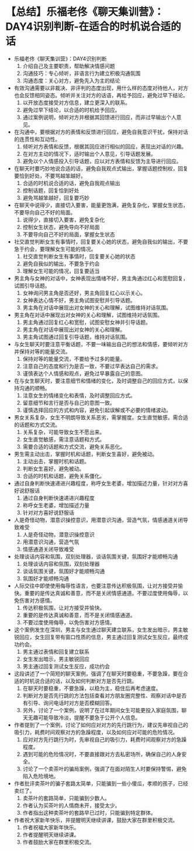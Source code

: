 # 【总结】乐福老佟《聊天集训营》：DAY4识别判断-在适合的时机说合适的话

-   乐福老佟《聊天集训营》：DAY4识别判断
    1.  介绍自己及主要职责，帮助解决情感问题
    2.  沟通技巧：专心倾听，非语言行为建立积极沟通氛围
    3.  沟通态度：关心对方，避免先入为主的结论
-   有效沟通需要以非裁决、非评判的态度出现，用什么样的态度对待他人，对方也会反馈相同姿态。倾听并关注对方的话语，再给予回应，避免过早下结论。
    1.  以开放态度接受对方信息，建立更深入的联系。
    2.  避免过早下结论，以合适的时机给予回应。
    3.  通过案例说明，倾听对方并根据其回馈进行回应，而非过早输出个人意见。
-   在沟通中，要根据对方的表情和反馈进行回应，避免自我意识干扰，保持对话的连贯性和互动性。
    1.  倾听对方表情和反馈，根据其回应进行相似的回应，表现出对话的兴趣。
    2.  在对方主动的情况下，适时输出个人意见，引导话题发展。
    3.  避免以个人情感投入引导话题，应以对方表情和反馈为主导进行回应。
-   在聊天时要巧妙地说合适的话，避免自我观点式输出，掌握话题控制权，回复要恰到好处，不要骂越笨越好。
    1.  合适的时机说合适的话，避免自我观点输出
    2.  控制话题，回复恰到好处
    3.  避免骂越笨越好，回复要巧妙
-   在聊天中说得少，直接切入要害，能量更饱满，避免复杂化，掌握女生状态，不要导向自己不好的局面。
    1.  说得少，直接切入要害，避免复杂化
    2.  控制女生状态，避免导向不好局面
    3.  不要导向自己不好的局面，掌握女生状态
-   社交直觉判断女生有事情时，回复要关心她的状态，避免自我似的输出，不要急于约会，要理解女生可能的情况。
    1.  社交直觉判断女生有事情时，回复要关心她的状态
    2.  避免自我似的输出，不要急于约会
    3.  理解女生可能的情况，回复要适当
-   男主角与女神的对话中，女神表现出情绪不好，男主角通过红心和宽慰回复，试图引导话题。
    1.  女神询问男主角是否还好，男主角回复红心以示关心。
    2.  女神表达心情不好，男主角试图安慰并引导话题。
    3.  男主角在对话中展现出对女神的关心和理解，试图维持对话氛围。
-   男主角在对话中展现出对女神的关心和理解，试图维持对话氛围。
    1.  男主角通过回复红心和宽慰，试图安慰女神并引导话题。
    2.  男主角在对话中展现出对女神的关心和理解。
    3.  男主角试图通过回复引导话题，维持对话氛围。
-   与女生聊天时要注意平衡话题，不要一味输出自己的想法和情感，要倾听对方并保持对等的能量交流。
    1.  保持对等的能量交流，不要给予过多的能量。
    2.  注意自己的态度和行为是否一致，不要过早表达自己的需求。
    3.  谨慎表达个人情感和观点，避免过早暴露自己的意图。
-   在与女生聊天时，要注意细节和情绪的变化，及时调整自己的回应方式，以保持沟通的顺畅。
    1.  注意女生的情绪变化和表情，及时调整回应方式。
    2.  留意细节和言行是否与自己的意图一致。
    3.  谨慎选择回应的方式和内容，避免引起误解或不必要的情绪波动。
-   男女关系复杂，女生不明朗导致关系恶劣，需掌握度。女生直觉敏感，需合适的话题和方式交流。
    1.  关系复杂，可能导致女生不愿出来。
    2.  女生直觉敏感，需注意话题和方式。
    3.  需要合适的话题和方式交流，避免关系恶化。
-   男生需主动出击，掌握时机和话题，判断女生喜好，避免被动。
    1.  主动出击，掌握时机和话题。
    2.  判断女生喜好，避免被动。
    3.  合适的时机和话题，避免关系僵化。
-   通过自身判断快速递进兴趣程度，称呼女生老婆，增加描述力量，针对对方喜好说舒服话
    1.  通过自身判断快速递进兴趣程度
    2.  称呼女生老婆，增加描述力量
    3.  针对对方喜好说舒服话
-   人是奇怪动物，潜意识操控意识，用潜意识沟通，营造气氛，情感通道关闭导致难受
    1.  人是奇怪动物，潜意识操控意识
    2.  用潜意识沟通，营造气氛
    3.  情感通道关闭导致难受
-   处理谈话内容和氛围，双刻处理器，谈话氛围关键，氛围好才能顺畅沟通
    1.  处理谈话内容和氛围，双刻处理器
    2.  谈话氛围关键，氛围好才能顺畅沟通
    3.  氛围好才能顺畅沟通
-   人际交往中即使使用侮辱性语言，也要注意传达积极氛围，让对方接受并愉快。重要的是传达真诚和善意，而不是关闭情感通道。不要过度使用侮辱，以免伤害对方感情。
    1.  传达积极氛围，让对方接受并愉快。
    2.  重要的是传达真诚和善意，而不是关闭情感通道。
    3.  不要过度使用侮辱，以免伤害对方感情。
-   这个案例发生在深圳，男主与女生通过聊天建立联系，女生发出暗示，男主敏锐回应，女生回复带有窗口性质的信息，男主通过回复测试女生反应，最终成功约会。
    1.  男主通过表情和回复建立联系
    2.  女生发出暗示，男主敏锐回应
    3.  男主通过回复测试女生反应，成功约会
-   这段讲述了一个简短的聊天案例，强调了在聊天时要稳重，不要急躁，要在合适的时机说合适的话，以及如何判断对方是否先行跳。
    1.  在聊天时要稳重，不要急躁，以稳为主，稳住后再考虑速度。
    2.  判断对方是否先行跳的方法包括查看对方朋友圈完整性、观察对话中是否有引导、询问电话时对方是否模糊回答。
    3.  另外，讨论了一个案例，说明了在过年期间女生可能更投入家庭氛围，聊天无趣可能导致冷淡，提醒不要急于公开个人信息。
-   作者提到了一个案例，讨论了如何应对对方的先行跳行为，建议先审视自己的吸引力，耗费时间观察对方的急躁程度，以及如何应对可能的危险情况。
    1.  应对对方先行跳行为时，先审视自己的吸引力，耗费时间观察对方的急躁程度。
    2.  遇到可能的危险情况时，不要直接跟对方去私密场所，确保自己的人身安全。
    3.  讨论了一个卖茶叶的骗局案例，强调了在面对陌生人时要保持警惕，避免陷入危险境地。
-   作者批评卖茶叶的骗子套路太简单，只能骗到一些小傻瓜，孝顺的孩子，已经卖烂了。
    1.  卖茶叶的套路简单，只能骗到少数人。
    2.  作者认为买茶叶的人情商未开，接受太少。
    3.  作者指出这种卖茶叶的套路早已过时，只能骗到特定群体。
-   作者祝大家新年快乐，并提醒明天继续讲课，鼓励大家在群里积极交流。
    1.  作者祝福大家新年快乐。
    2.  作者提醒明天继续讲课。
    3.  作者鼓励大家在群里积极交流。